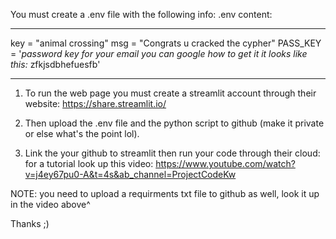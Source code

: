 You must create a .env file with the following info:
.env content:
****************************************
key = "animal crossing"
msg = "Congrats u cracked the cypher"
PASS_KEY = '*password key for your email you can google how to get it it looks like this:* zfkjsdbhefuesfb' 

****************************************
1. To run the web page you must create a streamlit account through their website: 
https://share.streamlit.io/

2. Then upload the .env file and the python script to github (make it private or else what's the point lol).

3. Link the your github to streamlit then run your code through their cloud:
   for a tutorial look up this video: https://www.youtube.com/watch?v=j4ey67pu0-A&t=4s&ab_channel=ProjectCodeKw

NOTE: you need to upload a requirments txt file to github as well, look it up in the video above^

Thanks ;)
